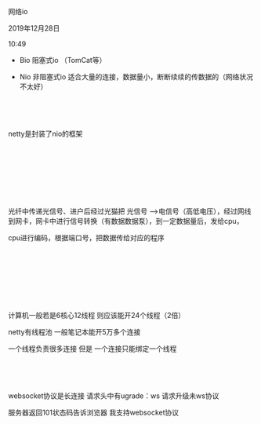 网络io

2019年12月28日

10:49

-   Bio 阻塞式io （TomCat等）

-   Nio 非阻塞式io 适合大量的连接，数据量小，断断续续的传数据的（网络状况不太好）

 

 

netty是封装了nio的框架

 

 

 

 

光纤中传递光信号、进户后经过光猫把 光信号 \--\>电信号（高低电压），经过网线到网卡，网卡中进行信号转换（有数据数据泵），到一定数据量后，发给cpu，

cpu进行编码，根据端口号，把数据传给对应的程序

 

 

 

 

计算机一般若是6核心12线程 则应该能开24个线程（2倍）

netty有线程池 一般笔记本能开5万多个连接

一个线程负责很多连接 但是 一个连接只能绑定一个线程

 

 

websocket协议是长连接 请求头中有ugrade：ws 请求升级未ws协议

服务器返回101状态码告诉浏览器 我支持websocket协议
